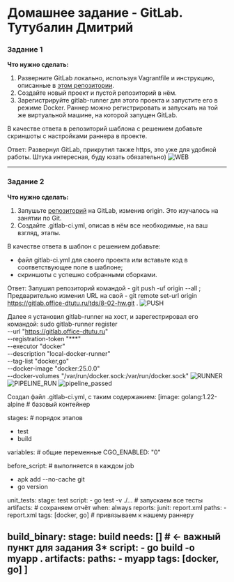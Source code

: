 # Домашнее задание  - GitLab. Тутубалин Дмитрий

### Задание 1

**Что нужно сделать:**

1. Разверните GitLab локально, используя Vagrantfile и инструкцию, описанные в [этом репозитории](https://github.com/netology-code/sdvps-materials/tree/main/gitlab).   
2. Создайте новый проект и пустой репозиторий в нём.
3. Зарегистрируйте gitlab-runner для этого проекта и запустите его в режиме Docker. Раннер можно регистрировать и запускать на той же виртуальной машине, на которой запущен GitLab.

В качестве ответа в репозиторий шаблона с решением добавьте скриншоты с настройками раннера в проекте.

Ответ: 
Развернул GitLab, прикрутил также https, это уже для удобной работы. Штука интересная, буду юзать обязательно)
 ![WEB](https://gitlab.office-dtutu.ru/tds/8-02-hw/-/blob/3a531d9be73385d3825bf2ab6ab4ea7ae7ed92c0/screenshot/1%23Web_GitLab.png)

---

### Задание 2

**Что нужно сделать:**

1. Запушьте [репозиторий](https://github.com/netology-code/sdvps-materials/tree/main/gitlab) на GitLab, изменив origin. Это изучалось на занятии по Git.
2. Создайте .gitlab-ci.yml, описав в нём все необходимые, на ваш взгляд, этапы.

В качестве ответа в шаблон с решением добавьте: 
   
 * файл gitlab-ci.yml для своего проекта или вставьте код в соответствующее поле в шаблоне; 
 * скриншоты с успешно собранными сборками.
 
 Ответ: 
 Запушил репозиторий командой - git push -uf origin --all ;
 Предварительно изменил URL на свой - git remote set-url origin https://gitlab.office-dtutu.ru/tds/8-02-hw.git .
 ![PUSH](https://gitlab.office-dtutu.ru/tds/8-02-hw/-/blob/3a531d9be73385d3825bf2ab6ab4ea7ae7ed92c0/screenshot/2%23push.png)

 Далее я установил gitlab-runner на хост, и зарегестрировал его командой: 
 sudo gitlab-runner register \
  --url "https://gitlab.office-dtutu.ru" \
  --registration-token "***" \
  --executor "docker" \
  --description "local-docker-runner" \
  --tag-list "docker,go" \
  --docker-image "docker:25.0.0" \
  --docker-volumes "/var/run/docker.sock:/var/run/docker.sock"
  ![RUNNER](https://gitlab.office-dtutu.ru/tds/8-02-hw/-/blob/3a531d9be73385d3825bf2ab6ab4ea7ae7ed92c0/screenshot/2%23runner.png)
  ![PIPELINE_RUN](https://gitlab.office-dtutu.ru/tds/8-02-hw/-/blob/3a531d9be73385d3825bf2ab6ab4ea7ae7ed92c0/screenshot/pipeline_running.png)
  ![pipeline_passed](https://gitlab.office-dtutu.ru/tds/8-02-hw/-/blob/3a531d9be73385d3825bf2ab6ab4ea7ae7ed92c0/screenshot/pipeline_passed.png)

Создал файл .gitlab-ci.yml, с таким содержанием:
[image: golang:1.22-alpine            # базовый контейнер

stages:                              # порядок этапов
  - test
  - build

variables:                           # общие переменные
  CGO_ENABLED: "0"

before_script:                       # выполняется в каждом job
  - apk add --no-cache git
  - go version

unit_tests:
  stage: test
  script:
    - go test -v ./...               # запускаем все тесты
  artifacts:                         # сохраняем отчёт
    when: always
    reports:
      junit: report.xml
    paths:
      - report.xml
  tags: [docker, go]                 # привязываем к нашему раннеру

build_binary:
  stage: build
  needs: []                          # ← важный пункт для задания 3*
  script:
    - go build -o myapp .
  artifacts:
    paths:
      - myapp
  tags: [docker, go]
]
---